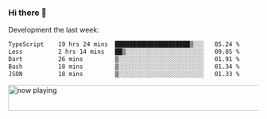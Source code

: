 ### Hi there 👋

Development the last week:
<!--START_SECTION:waka-->

```txt
TypeScript    19 hrs 24 mins  █████████████████████▒░░░   85.24 %
Less          2 hrs 14 mins   ██▒░░░░░░░░░░░░░░░░░░░░░░   09.85 %
Dart          26 mins         ▒░░░░░░░░░░░░░░░░░░░░░░░░   01.91 %
Bash          18 mins         ▒░░░░░░░░░░░░░░░░░░░░░░░░   01.34 %
JSON          18 mins         ▒░░░░░░░░░░░░░░░░░░░░░░░░   01.33 %
```

<!--END_SECTION:waka-->

<!--
**JASONPANGGO/jasonpanggo** is a ✨ _special_ ✨ repository because its `README.md` (this file) appears on your GitHub profile.

Here are some ideas to get you started:

- 🔭 I’m currently working on ...
- 🌱 I’m currently learning ...
- 👯 I’m looking to collaborate on ...
- 🤔 I’m looking for help with ...
- 💬 Ask me about ...
- 📫 How to reach me: ...
- 😄 Pronouns: ...
- ⚡ Fun fact: ...
-->

<a href="https://volt.fm/user/q8yd9e79csfr57rt" target="_blank"><img src="https://spotify-badge-egoist.vercel.app/api/now-playing" width="540" height="52" alt="now playing"></a>
